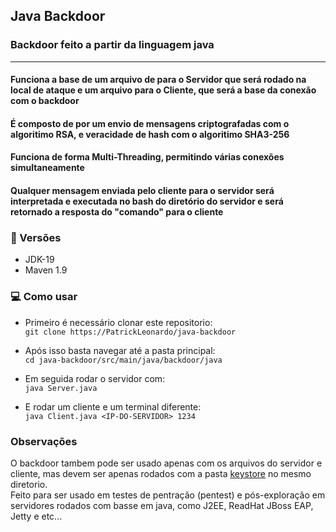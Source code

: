 ## Java Backdoor

### Backdoor feito a partir da linguagem java
<hr>

#### Funciona a base de um arquivo de para o Servidor que será rodado na local de ataque e um arquivo para o Cliente, que será a base da conexão com o backdoor

#### É composto de por um envio de mensagens criptografadas com o algoritimo RSA, e veracidade de hash com o algoritimo SHA3-256
#### Funciona de forma Multi-Threading, permitindo várias conexões simultaneamente
#### Qualquer mensagem enviada pelo cliente para o servidor será interpretada e executada no bash do diretório do servidor e será retornado a resposta do "comando" para o cliente

### 📨 Versões
- JDK-19
- Maven 1.9

### 💻 Como usar

- Primeiro é necessário clonar este repositorio: <br>
``` git clone https://PatrickLeonardo/java-backdoor ```

- Após isso basta navegar até a pasta principal: <br>
``` cd java-backdoor/src/main/java/backdoor/java ```

- Em seguida rodar o servidor com: <br>
``` java Server.java ```

- E rodar um cliente e um terminal diferente: <br>
``` java Client.java <IP-DO-SERVIDOR> 1234 ```

### Observações

O backdoor tambem pode ser usado apenas com os arquivos do servidor e cliente, mas devem ser apenas rodados com a pasta [keystore](https://github.com/PatrickLeonardo/java-backdoor/tree/main/src/main/java/backdoor/java/keystore) no mesmo diretorio. <br>
Feito para ser usado em testes de pentração (pentest) e pós-exploração em servidores rodados com basse em java, como J2EE, ReadHat JBoss EAP, Jetty e etc...
